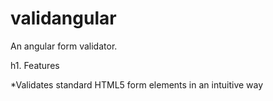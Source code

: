 validangular
============

An angular form validator.

h1. Features

*Validates standard HTML5 form elements in an intuitive way

